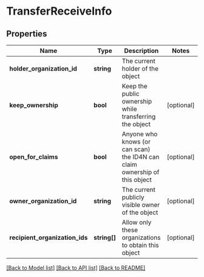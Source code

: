 # TransferReceiveInfo

## Properties
Name | Type | Description | Notes
------------ | ------------- | ------------- | -------------
**holder_organization_id** | **string** | The current holder of the object | 
**keep_ownership** | **bool** | Keep the public ownership while transferring the object | [optional] 
**open_for_claims** | **bool** | Anyone who knows (or can scan) the ID4N can claim ownership of this object | [optional] 
**owner_organization_id** | **string** | The current publicly visible owner of the object | [optional] 
**recipient_organization_ids** | **string[]** | Allow only these organizations to obtain this object | [optional] 

[[Back to Model list]](../README.md#documentation-for-models) [[Back to API list]](../README.md#documentation-for-api-endpoints) [[Back to README]](../README.md)


